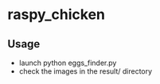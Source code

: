 # raspy_chicken

## Usage
 - launch python eggs_finder.py
 - check the images in the result/ directory
